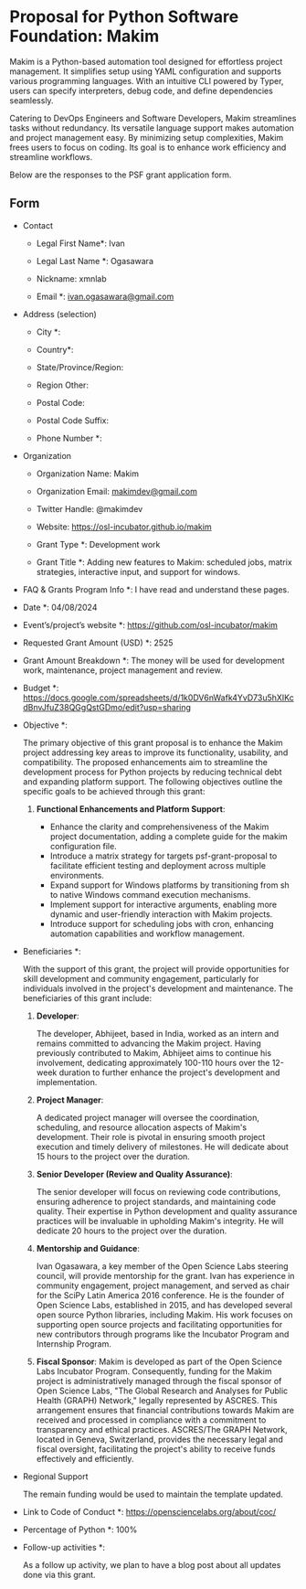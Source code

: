 # Proposal for Python Software Foundation: Makim

Makim is a Python-based automation tool designed for effortless project 
management. It simplifies setup using YAML configuration and supports various 
programming languages. With an intuitive CLI powered by Typer, users can 
specify interpreters, debug code, and define dependencies seamlessly.

Catering to DevOps Engineers and Software Developers, Makim streamlines tasks 
without redundancy. Its versatile language support makes automation and project 
management easy. By minimizing setup complexities, Makim frees users to focus 
on coding. Its goal is to enhance work efficiency and streamline workflows.

Below are the responses to the PSF grant application form.

## Form

- Contact

  - Legal First Name*: Ivan

  - Legal Last Name *: Ogasawara

  - Nickname: xmnlab

  - Email *: ivan.ogasawara@gmail.com

- Address (selection)

  - City *:

  - Country*:

  - State/Province/Region:

  - Region Other:

  - Postal Code:

  - Postal Code Suffix:

  - Phone Number *:

- Organization
  
  - Organization Name: Makim

  - Organization Email: makimdev@gmail.com

  - Twitter Handle: @makimdev

  - Website: https://osl-incubator.github.io/makim

  - Grant Type *: Development work

  - Grant Title *: Adding new features to Makim: scheduled jobs, matrix
  strategies, interactive input, and support for windows.

- FAQ & Grants Program Info *: I have read and understand these pages.

- Date *: 04/08/2024

- Event’s/project’s website *: https://github.com/osl-incubator/makim

- Requested Grant Amount (USD) *: 2525

- Grant Amount Breakdown *: The money will be used for development work,
  maintenance, project management and review.

- Budget *: 
https://docs.google.com/spreadsheets/d/1k0DV6nWafk4YvD73u5hXIKcdBnvJfuZ38QGgQstGDmo/edit?usp=sharing

- Objective *:

  The primary objective of this grant proposal is to enhance the Makim project 
  addressing key areas to improve its functionality, usability, and 
  compatibility. The proposed enhancements aim to streamline the development 
  process for Python projects by reducing technical debt and expanding platform 
  support. The following objectives outline the specific goals to be achieved 
  through this grant:

  1. **Functional Enhancements and Platform Support**:
        
        * Enhance the clarity and comprehensiveness of the Makim project 
        documentation, adding a complete guide for the makim configuration file.
        * Introduce a matrix strategy for targets psf-grant-proposal to 
        facilitate efficient testing and deployment across multiple 
        environments.
        * Expand support for Windows platforms by transitioning from sh to 
        native Windows command execution mechanisms.
        * Implement support for interactive arguments, enabling more dynamic 
        and user-friendly interaction with Makim projects.
        * Introduce support for scheduling jobs with cron, enhancing automation 
        capabilities and workflow management.

- Beneficiaries *:

  With the support of this grant, the project will provide opportunities for 
  skill development and community engagement, particularly for individuals 
  involved in the project's development and maintenance. The beneficiaries of 
  this grant include:

  1. **Developer**:

      The developer, Abhijeet, based in India, worked as an intern and remains
      committed to advancing the Makim project. Having previously contributed
      to Makim, Abhijeet aims to continue his involvement, dedicating
      approximately 100-110 hours over the 12-week duration to further enhance
      the project's development and implementation.

  2. **Project Manager**:

      A dedicated project manager will oversee the coordination, scheduling, 
      and resource allocation aspects of Makim's development. Their role is 
      pivotal in ensuring smooth project execution and timely delivery of 
      milestones. He will dedicate about 15 hours to the project over the duration.

  3. **Senior Developer (Review and Quality Assurance)**:

      The senior developer will focus on reviewing code contributions, 
      ensuring adherence to project standards, and maintaining code quality. 
      Their expertise in Python development and quality assurance practices 
      will be invaluable in upholding Makim's integrity. He will dedicate 20 
      hours to the project over the duration.

  4. **Mentorship and Guidance**:

      Ivan Ogasawara, a key member of the Open Science Labs steering council, 
      will provide mentorship for the grant. Ivan has experience in community 
      engagement, project management, and served as chair for the SciPy Latin 
      America 2016 conference. He is the founder of Open Science Labs, 
      established in 2015, and has developed several open source Python 
      libraries, including Makim. His work focuses on supporting open source 
      projects and facilitating opportunities for new contributors through 
      programs like the Incubator Program and Internship Program.

   5. **Fiscal Sponsor**:
      Makim is developed as part of the Open Science Labs Incubator Program. 
      Consequently, funding for the Makim project is administratively managed 
      through the fiscal sponsor of Open Science Labs, "The Global Research and 
      Analyses for Public Health (GRAPH) Network," legally represented by 
      ASCRES. This arrangement ensures that financial contributions towards 
      Makim are received and processed in compliance with a commitment to 
      transparency and ethical practices. ASCRES/The GRAPH Network, located in 
      Geneva, Switzerland, provides the necessary legal and fiscal oversight, 
      facilitating the project's ability to receive funds effectively and 
      efficiently.

- Regional Support

    The remain funding would be used to maintain the template updated.

- Link to Code of Conduct *:
  https://opensciencelabs.org/about/coc/

- Percentage of Python *: 100%

- Follow-up activities *:

    As a follow up activity, we plan to have a blog post about all updates done
    via this grant.
